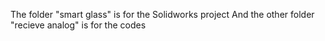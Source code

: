 The folder "smart glass" is for the Solidworks project 
And the other folder "recieve analog" is for the codes 